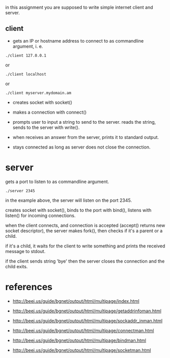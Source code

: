 

in this assignment you are supposed to write simple internet client and server.

client
------

* gets an IP or hostname address to connect to as commandline argument, i. e.

```
./client 127.0.0.1
```

or

```
./client localhost
```

or

```
./client myserver.mydomain.am
```

* creates socket with socket()

* makes a connection with connect()

* prompts user to input a string to send to the server.
reads the string, sends to the server with write().

* when receives an answer from the server, prints it to standard output.

* stays connected as long as server does not close the connection.

server
======

gets a port to listen to as commandline argument.

```
./server 2345
```

in the example above, the server will listen on the port 2345.

creates socket with socket(), binds to the port with bind(), listens with listen() for incoming connections.

when the client connects, and connection is accepted (accept() returns new socket descriptor), the server makes fork(), then checks if it's a parent or a child.

if it's a child, it waits for the client to write something and prints the received message to stdout.

if the client sends string 'bye' then the server closes the connection and the child exits.


references
==========

* http://beej.us/guide/bgnet/output/html/multipage/index.html

* http://beej.us/guide/bgnet/output/html/multipage/getaddrinfoman.html

* http://beej.us/guide/bgnet/output/html/multipage/sockaddr_inman.html

* http://beej.us/guide/bgnet/output/html/multipage/connectman.html

* http://beej.us/guide/bgnet/output/html/multipage/bindman.html

* http://beej.us/guide/bgnet/output/html/multipage/socketman.html


